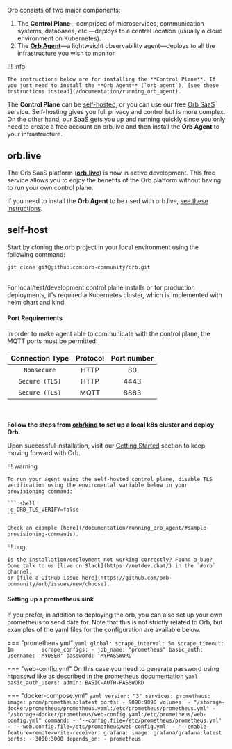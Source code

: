 Orb consists of two major components:

1. The **Control Plane**—comprised of microservices, communication systems, databases, etc.—deploys to a 
central location (usually a cloud environment on Kubernetes).
1. The **[Orb Agent](/documentation/running_orb_agent)**—a lightweight observability agent—deploys to all the infrastructure you wish to monitor.

!!! info
    
    The instructions below are for installing the **Control Plane**. If you just need to install the **Orb Agent** (`orb-agent`), [see these instructions instead](/documentation/running_orb_agent).

The **Control Plane** can be [self-hosted](#self-host), or you can use our free [Orb SaaS](#orblive) service. Self-hosting gives you full privacy and control but is more complex. On the other hand, our SaaS gets you up and running quickly since you only need to create a free account on orb.live and then install the **Orb Agent** to your infrastructure.


## orb.live 
The Orb SaaS platform ([**orb.live**](http://orb.live)) is now in active development. This free service allows you to enjoy the benefits of the Orb platform without having to run your own control plane.

If you need to install the **Orb Agent** to be used with orb.live, [see these instructions](/documentation/running_orb_agent).

## self-host

Start by cloning the orb project in your local environment using the following command:

```
git clone git@github.com:orb-community/orb.git
```

<br>
For local/test/development control plane installs or for production deployments, it's required a Kubernetes cluster, which is implemented with helm chart and kind.<br>

#### Port Requirements

In order to make agent able to communicate with the control plane, the MQTT ports must be permitted:

| Connection Type | Protocol | Port number |
|:---------------:|:--------:|:-----------:|
|   `Nonsecure`   |   HTTP   |     80      |
| `Secure (TLS)`  |   HTTP   |    4443     |
| `Secure (TLS)`  |   MQTT   |    8883     |



<br><br>
**Follow the steps from [orb/kind](https://github.com/orb-community/orb/blob/develop/kind/README.md) to set up a local k8s cluster and deploy Orb.**


Upon successful installation, visit our [Getting Started](https://orb.community/getting_started) section to keep moving forward with Orb.

!!! warning
    
    To run your agent using the self-hosted control plane, disable TLS verification using the enviromental variable below in your provisioning command:
    
    ``` shell
    -e ORB_TLS_VERIFY=false
    ```

    Check an example [here](/documentation/running_orb_agent/#sample-provisioning-commands).

!!! bug

    Is the installation/deployment not working correctly? Found a bug? Come talk to us [live on Slack](https://netdev.chat/) in the `#orb` channel,
    or [file a GitHub issue here](https://github.com/orb-community/orb/issues/new/choose).

#### Setting up a prometheus sink


If you prefer, in addition to deploying the orb, you can also set up your own prometheus to send data for. Note that this is not strictly related to Orb, but examples of the yaml files for the configuration are available below.
 
=== "prometheus.yml"
    ```yaml
    global:
      scrape_interval: 5m
      scrape_timeout:  1m        
    scrape_configs:
      - job_name: "prometheus"
        basic_auth:
          username: 'MYUSER'
          password: 'MYPASSWORD'
    ```

=== "web-config.yml"
    On this case you need to generate password using htpasswd like [as described in the prometheus documentation](https://prometheus.io/docs/guides/basic-auth/)
    ```yaml
    basic_auth_users:
      admin: BASIC-AUTH-PASSWORD
    ```

=== "docker-compose.yml"
    ```yaml
    version: "3"
    services:
      prometheus:
        image: prom/prometheus:latest
        ports:
          - 9090:9090
        volumes:
          - "/storage-docker/prometheus/prometheus.yaml:/etc/prometheus/prometheus.yml"
          - "/storage-docker/prometheus/web-config.yaml:/etc/prometheus/web-config.yml"
        command:
          - '--config.file=/etc/prometheus/prometheus.yml'
          - '--web.config.file=/etc/prometheus/web-config.yml'
          - '--enable-feature=remote-write-receiver'
      grafana:
        image: grafana/grafana:latest
        ports:
          - 3000:3000
        depends_on:
          - prometheus
    ```